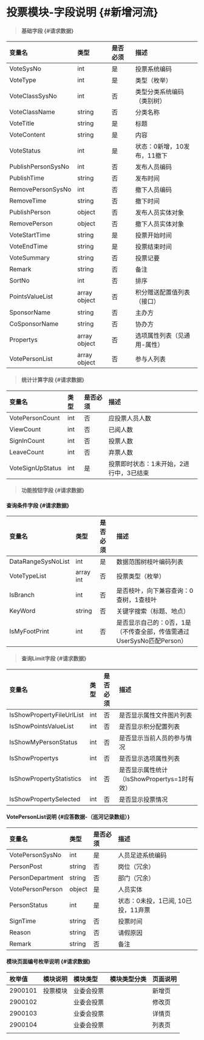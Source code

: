 # 投票模块-字段说明 {#新增河流}

> #### 基础字段 {#请求数据}

| 变量名 | 类型 | 是否必须 | 描述 |
| :--- | :--- | :--- | :--- |
| VoteSysNo | int | 是 | 投票系统编码 |
| VoteType | int | 是 | 类型（枚举） |
| VoteClassSysNo | int | 否 | 类型分类系统编码（类别树） |
| VoteClassName | string | 否 | 分类名称 |
| VoteTitle | string | 是 | 标题 |
| VoteContent | string | 是 | 内容 |
| VoteStatus | int | 是 | 状态：0新增，10发布，11撤下 |
| PublishPersonSysNo | int | 否 | 发布人员编码 |
| PublishTime | string | 否 | 发布时间 |
| RemovePersonSysNo | int | 否 | 撤下人员编码 |
| RemoveTime | string | 否 | 撤下时间 |
| PublishPerson | object | 否 | 发布人员实体对象 |
| RemovePerson | object | 否 | 撤下人员实体对象 |
| VoteStartTime | string | 是 | 投票开始时间 |
| VoteEndTime | string | 是 | 投票结束时间 |
| VoteSummary | string | 否 | 投票记要 |
| Remark | string | 否 | 备注 |
| SortNo | int | 否 | 排序 |
| PointsValueList | array object | 否 | 积分赠送配置值列表（接口） |
| SponsorName | string | 否 | 主办方 |
| CoSponsorName | string | 否 | 协办方 |
| Propertys | array object | 否 | 选项属性列表（见通用-属性） |
| VotePersonList | array object | 否 | 参与人列表 |

> #### 统计计算字段 {#请求数据}

| 变量名 | 类型 | 是否必须 | 描述 |
| :--- | :--- | :--- | :--- |
| VotePersonCount | int | 否 | 应投票人员人数 |
| ViewCount | int | 否 | 已阅人数 |
| SignInCount | int | 否 | 投票人数 |
| LeaveCount | int | 否 | 弃票人数 |
| VoteSignUpStatus | int | 是 | 投票即时状态：1未开始，2进行中，3已结束 |

> #### 功能按钮字段 {#请求数据}

#### 查询条件字段 {#请求数据}

| 变量名 | 类型 | 是否必须 | 描述 |
| :--- | :--- | :--- | :--- |
| DataRangeSysNoList | int | 是 | 数据范围树枝叶编码列表 |
| VoteTypeList | array int | 否 | 投票类型（枚举） |
| IsBranch | int | 否 | 是否枝叶，向下兼容查询：0查树，1查枝叶 |
| KeyWord | string | 否 | 关键字搜索（标题、地点） |
| IsMyFootPrint | int | 否 | 是否显示自己的：0否，1是（不传查全部，传值需通过UserSysNo匹配Person） |

> #### 查询Limit字段 {#请求数据}

| 变量名 | 类型 | 是否必须 | 描述 |
| :--- | :--- | :--- | :--- |
| IsShowPropertyFileUrlList | int | 否 | 是否显示属性文件图片列表 |
| IsShowPointsValueList | int | 否 | 是否显示积分配置列表 |
| IsShowMyPersonStatus | int | 否 | 是否显示当前人员的参与情况 |
| IsShowPropertys | int | 否 | 是否显示选项属性列表 |
| IsShowPropertyStatistics | int | 否 | 是否显示属性统计（IsShowPropertys=1时有效） |
| IsShowPropertySelected | int | 否 | 是否显示投票情况 |

#### VotePersonList说明 {#应答数据-（巡河记录数组）}

| 变量名 | 类型 | 是否必须 | 描述 |
| :--- | :--- | :--- | :--- |
| VotePersonSysNo | int | 是 | 人员足迹系统编码 |
| PersonPost | string | 否 | 岗位（冗余） |
| PersonDepartment | string | 否 | 部门（冗余） |
| VotePersonPerson | object | 是 | 人员实体 |
| PersonStatus | int | 是 | 状态：0未投，1已阅, 10已投，11弃票 |
| SignTime | string | 否 | 投票时间 |
| Reason | string | 否 | 请假原因 |
| Remark | string | 否 | 备注 |

#### 模块页面编号枚举说明 {#请求数据}

| 枚举值 | 模块说明 | 模块类型 | 模块类型分类 | 页面说明 |
| :--- | :--- | :--- | :--- | :--- |
| 2900101 | 投票模块 | 业委会投票 |  | 新增页 |
| 2900102 |  | 业委会投票 |  | 修改页 |
| 2900103 |  | 业委会投票 |  | 详情页 |
| 2900104 |  | 业委会投票 |  | 列表页 |
|  |  |  |  |  |



